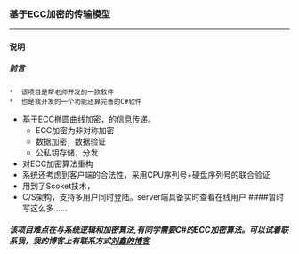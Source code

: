 ### 基于ECC加密的传输模型
<hr>

#### 说明

##### 前言
	*  该项目是帮老师开发的一款软件
	*  也是我开发的一个功能还算完善的C#软件
* 基于ECC椭圆曲线加密，的信息传递。
	* ECC加密为非对称加密
	* 数据加密，数据验证
	* 公私钥存储，分发
* 对ECC加密算法重构
* 系统还考虑到客户端的合法性，采用CPU序列号+硬盘序列号的联合验证
* 用到了Scoket技术，
* C/S架构，支持多用户同时登陆。server端具备实时查看在线用户
####暂时写这么多......
##### 该项目难点在与系统逻辑和加密算法,有同学需要C#的ECC加密算法。可以试着联系我，我的博客上有联系方式[刘鑫的博客](https://www.myvary.cn '刘鑫的博客')

